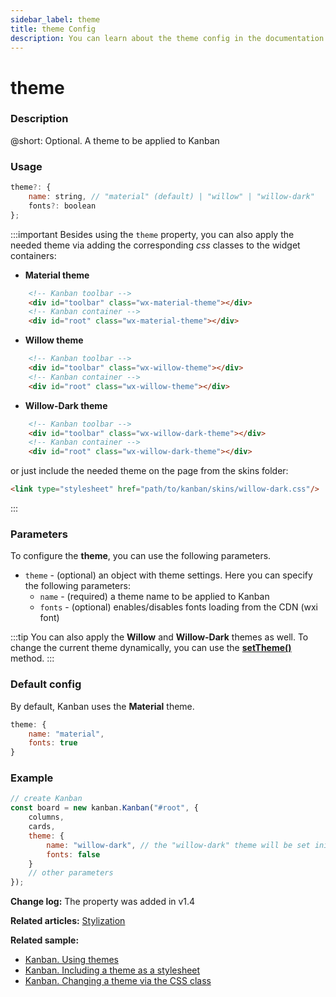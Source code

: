 ```yaml
---
sidebar_label: theme
title: theme Config
description: You can learn about the theme config in the documentation of the DHTMLX JavaScript Kanban library. Browse developer guides and API reference, try out code examples and live demos, and download a free 30-day evaluation version of DHTMLX Kanban.
---
```


# theme

### Description

@short: Optional. A theme to be applied to Kanban

### Usage

~~~jsx {}
theme?: {
    name: string, // "material" (default) | "willow" | "willow-dark"
    fonts?: boolean
};
~~~

:::important
Besides using the `theme` property, you can also apply the needed theme via adding the corresponding *css* classes to the widget containers:

- **Material theme**
~~~html {}
    <!-- Kanban toolbar -->
    <div id="toolbar" class="wx-material-theme"></div>
    <!-- Kanban container -->
    <div id="root" class="wx-material-theme"></div>
~~~

- **Willow theme**
~~~html {}
    <!-- Kanban toolbar -->
    <div id="toolbar" class="wx-willow-theme"></div>
    <!-- Kanban container -->
    <div id="root" class="wx-willow-theme"></div>
~~~

- **Willow-Dark theme**
~~~html {}
    <!-- Kanban toolbar -->
    <div id="toolbar" class="wx-willow-dark-theme"></div>
    <!-- Kanban container -->
    <div id="root" class="wx-willow-dark-theme"></div>
~~~

or just include the needed theme on the page from the skins folder:

~~~html {}
<link type="stylesheet" href="path/to/kanban/skins/willow-dark.css"/>
~~~
:::

### Parameters

To configure the **theme**, you can use the following parameters.

- `theme` - (optional) an object with theme settings. Here you can specify the following parameters:
    - `name` - (required) a theme name to be applied to Kanban
    - `fonts` - (optional) enables/disables fonts loading from the CDN (wxi font)

:::tip
You can also apply the **Willow** and **Willow-Dark** themes as well. To change the current theme dynamically, you can use the [**setTheme()**](../../methods/js_kanban_settheme_method) method.
:::

### Default config

By default, Kanban uses the **Material** theme.

~~~jsx {}
theme: {
    name: "material",
    fonts: true
}
~~~

### Example

~~~jsx {5-8}
// create Kanban
const board = new kanban.Kanban("#root", {
    columns,
    cards,
    theme: {
        name: "willow-dark", // the "willow-dark" theme will be set initially
        fonts: false
    }
    // other parameters
});
~~~

**Change log:** The property was added in v1.4

**Related articles:** [Stylization](../../../guides/stylization)

**Related sample:**
- [Kanban. Using themes](https://snippet.dhtmlx.com/jnw54xif?tag=kanban)
- [Kanban. Including a theme as a stylesheet](https://snippet.dhtmlx.com/k3iw6ti0?tag=kanban)
- [Kanban. Changing a theme via the CSS class](https://snippet.dhtmlx.com/7qzp561m?tag=kanban)